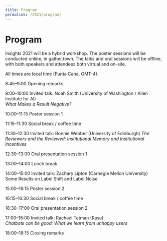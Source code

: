 ```yaml
---
title: Program
permalink: /2021/program/
---
```


# <span class="time">Program</span>

Insights 2021 will be a hybrid workshop. The poster sessions will be conducted online, in gather.town. The talks and oral sessions will be offline, with both speakers and attendees both virtual and on-site.

All times are local time (Punta Cana, GMT-4).

<span class="time">8:45–9:00</span> Opening remarks

<span class="time">9:00–10:00</span> Invited talk: Noah Smith (University of Washington / Allen Institute for AI) <br/>
*What Makes a Result Negative?*

<span class="time">10:00–11:15</span> Poster session 1

<span class="time">11:15–11:30</span> Social break / coffee time

<span class="time">11:30–12:30</span> Invited talk: Bonnie Webber (University of Edinburgh)
*The Reviewers and the Reviewed: Institutional Memory and Institutional Incentives*

<span class="time">12:30–13:00</span> Oral presentation session 1

<span class="time">13:00–14:00</span> Lunch break

<span class="time">14:00–15:00</span> Invited talk: Zachary Lipton (Carnegie Mellon University)<br/>
Some Results on Label Shift and Label Noise

<span class="time">15:00–16:15</span> Poster session 2

<span class="time">16:15–16:30</span> Social break / coffee time

<span class="time">16:30–17:00</span> Oral presentation session 2

<span class="time">17:00–18:00</span> Invited talk: Rachael Tatman (Rasa) <br/>
*Chatbots can be good: What we learn from unhappy users*

<span class="time">18:00–18:15</span> Closing remarks
